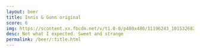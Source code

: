 ```yaml
---
layout: beer
title: Innis & Gunn original
score: 6
img: https://scontent.xx.fbcdn.net/v/t1.0-0/p480x480/11196243_10153268257703745_5034055497574956739_n.jpg?oh=81a3f83d5b67af517f3f180f9703765f&oe=58DC9D01
desc: Not what I expected. Sweet and strange
permalink: /beer/:title.html
---
```

